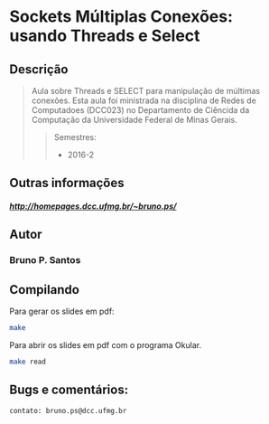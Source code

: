 Sockets Múltiplas Conexões: usando Threads e Select
=====================================
## Descrição

> Aula sobre Threads e SELECT para manipulação de múltimas conexões.
> Esta aula foi ministrada na disciplina de Redes de Computadoes (DCC023) no Departamento de Ciêncida da Computação da Universidade Federal de Minas Gerais.
> > Semestres:
> > * 2016-2

## Outras informações

##### http://homepages.dcc.ufmg.br/~bruno.ps/

## Autor
### Bruno P. Santos

## Compilando
Para gerar os slides em pdf:

```sh
make
```

Para abrir os slides em pdf com o programa Okular.

```sh
make read
```

## Bugs e comentários:

```sh
contato: bruno.ps@dcc.ufmg.br
```
